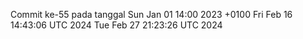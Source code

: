 Commit ke-55 pada tanggal Sun Jan 01 14:00 2023 +0100
Fri Feb 16 14:43:06 UTC 2024
Tue Feb 27 21:23:26 UTC 2024
